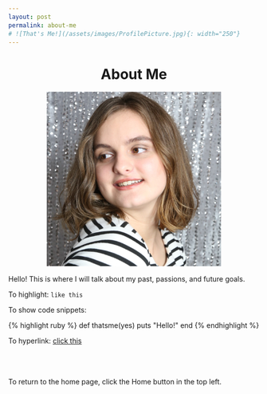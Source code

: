 ```yaml
---
layout: post
permalink: about-me
# ![That's Me!](/assets/images/ProfilePicture.jpg){: width="250"}
---
```

    
<h1 class="post-title p-name"><span class="gold"> <div style="text-align:center"> About Me </div></span></h1>

<div style="text-align: center"><img src="./assets/images/SideEyePic.jpg" width="350"></div>

Hello! This is where I will talk about my past, passions, and future goals.

To highlight: `like this`

To show code snippets:

{% highlight ruby %}
def thatsme(yes)
  puts "Hello!"
end
{% endhighlight %}

To hyperlink: [click this][hyperlink]

[hyperlink]: https://youtube.com

<br><br><br>To return to the home page, click the Home button in the top left.